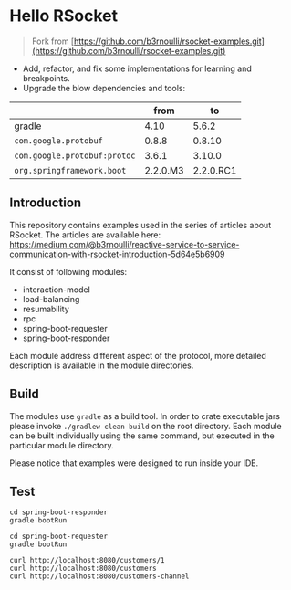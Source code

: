 # Hello RSocket
> Fork from [https://github.com/b3rnoulli/rsocket-examples.git](https://github.com/b3rnoulli/rsocket-examples.git)

- Add, refactor, and fix some implementations for learning and breakpoints.
- Upgrade the blow dependencies and tools:

|   | from  | to   |
| ---- | ---- | ---- |
|  gradle    |   4.10   |  5.6.2    |
| `com.google.protobuf` | 0.8.8 | 0.8.10 |
| `com.google.protobuf:protoc` | 3.6.1 | 3.10.0 |
| `org.springframework.boot` | 2.2.0.M3 | 2.2.0.RC1 |

## Introduction

This repository contains examples used in the series of articles about RSocket. The articles are available here: https://medium.com/@b3rnoulli/reactive-service-to-service-communication-with-rsocket-introduction-5d64e5b6909

It consist of following modules:
- interaction-model
- load-balancing
- resumability
- rpc
- spring-boot-requester
- spring-boot-responder

Each module address different aspect of the protocol, more detailed description is available in the module directories.

## Build

The modules use ```gradle``` as a build tool. In order to crate executable jars please invoke
`./gradlew clean build` on the root directory. Each module can be built individually using the same command, 
but executed in the particular module directory.

Please notice that examples were designed to run inside your IDE.


## Test

```shell
cd spring-boot-responder
gradle bootRun
```

```shell
cd spring-boot-requester
gradle bootRun
```

```shell
curl http://localhost:8080/customers/1
curl http://localhost:8080/customers
curl http://localhost:8080/customers-channel
```